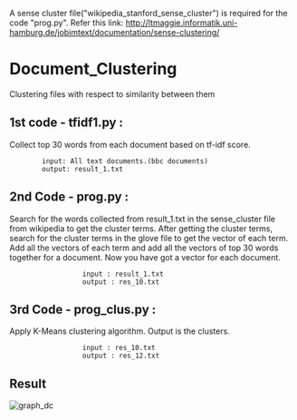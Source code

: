 A sense cluster file("wikipedia_stanford_sense_cluster") is required for the code "prog.py". Refer this link:
http://ltmaggie.informatik.uni-hamburg.de/jobimtext/documentation/sense-clustering/



# Document_Clustering
Clustering files with respect to similarity between them

## 1st code - tfidf1.py : 
Collect top 30 words from each document based on tf-idf score.

            input: All text documents.(bbc documents)
            output: result_1.txt

## 2nd Code - prog.py :  
Search for the words collected from result_1.txt in the sense_cluster file from wikipedia to get the cluster terms.
After getting the cluster terms, search for the cluster terms in the glove file to get the vector of each term.
Add all the vectors of each term and add all the vectors of top 30 words together for a document.
Now you have got a vector for each document.

                      input : result_1.txt
                      output : res_10.txt

## 3rd Code - prog_clus.py :
Apply K-Means clustering algorithm.
Output is the clusters.

                      input : res_10.txt
                      output : res_12.txt

## Result


![graph_dc](https://user-images.githubusercontent.com/31445774/58119016-af656900-7c1f-11e9-85ae-382d5dd7c8af.png)
